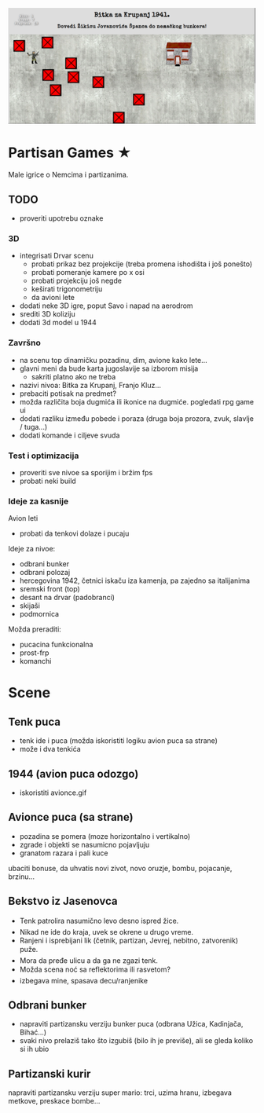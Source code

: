 [![](screen.png)](https:-mudroljub.github.io/igrica-partizani/)

# Partisan Games ★

Male igrice o Nemcima i partizanima.

## TODO

- proveriti upotrebu oznake

### 3D
- integrisati Drvar scenu
    - probati prikaz bez projekcije (treba promena ishodišta i još ponešto)
    - probati pomeranje kamere po x osi
    - probati projekciju još negde
    - keširati trigonometriju
    - da avioni lete
- dodati neke 3D igre, poput Savo i napad na aerodrom
- srediti 3D koliziju
- dodati 3d model u 1944

### Završno
- na scenu top dinamičku pozadinu, dim, avione kako lete...
- glavni meni da bude karta jugoslavije sa izborom misija
    - sakriti platno ako ne treba
- nazivi nivoa: Bitka za Krupanj, Franjo Kluz...
- prebaciti potisak na predmet?
- možda različita boja dugmića ili ikonice na dugmiće. pogledati rpg game ui 
- dodati razliku između pobede i poraza (druga boja prozora, zvuk, slavlje / tuga...)
- dodati komande i ciljeve svuda

### Test i optimizacija
- proveriti sve nivoe sa sporijim i bržim fps
- probati neki build

### Ideje za kasnije

Avion leti
- probati da tenkovi dolaze i pucaju

Ideje za nivoe:
- odbrani bunker
- odbrani polozaj
- hercegovina 1942, četnici iskaču iza kamenja, pa zajedno sa italijanima
- sremski front (top)
- desant na drvar (padobranci)
- skijaši
- podmornica

Možda preraditi:
- pucacina funkcionalna
- prost-frp
- komanchi

# Scene

## Tenk puca

* tenk ide i puca (možda iskoristiti logiku avion puca sa strane)
* može i dva tenkića

## 1944 (avion puca odozgo)
* iskoristiti avionce.gif

## Avionce puca (sa strane)
* pozadina se pomera (moze horizontalno i vertikalno)
* zgrade i objekti se nasumicno pojavljuju
* granatom razara i pali kuce

ubaciti bonuse, da uhvatis novi zivot, novo oruzje, bombu, pojacanje, brzinu...

## Bekstvo iz Jasenovca

* Tenk patrolira nasumično levo desno ispred žice.
* Nikad ne ide do kraja, uvek se okrene u drugo vreme.
* Ranjeni i isprebijani lik (četnik, partizan, Jevrej, nebitno, zatvorenik) puže.
* Mora da pređe ulicu a da ga ne zgazi tenk.
* Možda scena noć sa reflektorima ili rasvetom?
* izbegava mine, spasava decu/ranjenike

## Odbrani bunker

* napraviti partizansku verziju bunker puca (odbrana Užica, Kadinjača, Bihać...)
* svaki nivo prelaziš tako što izgubiš (bilo ih je previše), ali se gleda koliko si ih ubio

## Partizanski kurir

napraviti partizansku verziju super mario:
trci, uzima hranu, izbegava metkove, preskace bombe...
